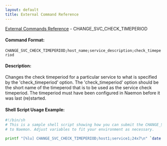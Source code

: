 ```yaml
---
layout: default
title: External Command Reference
---
```


<!--
************************************************
* AUTO GENERATED PAGE - USE ./update SCRIPT
************************************************
-->

<span class="glyphicon glyphicon-arrow-up"></span><a href="index.html"> External Commands Reference</a> - CHANGE_SVC_CHECK_TIMEPERIOD<br>

#### Command Format:

`CHANGE_SVC_CHECK_TIMEPERIOD;host_name;service_description;check_timeperiod`

#### Description:

Changes the check timeperiod for a particular service to what is specified by the 'check_timeperiod' option. The 'check_timeperiod' option should be the short name of the timeperod that is to be used as the service check timeperiod. The timeperiod must have been configured in Naemon before it was last (re)started.

#### Shell Script Usage Example:

```sh
#!/bin/sh
# This is a sample shell script showing how you can submit the CHANGE_SVC_CHECK_TIMEPERIOD command
# to Naemon. Adjust variables to fit your environment as necessary.

printf "[%lu] CHANGE_SVC_CHECK_TIMEPERIOD;host1;service1;24x7\n" `date +%s` > /var/lib/naemon/naemon.cmd
```
